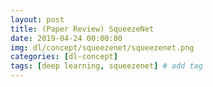 ```yaml
---
layout: post
title: (Paper Review) SqueezeNet
date: 2019-04-24 00:00:00
img: dl/concept/squeezenet/squeezenet.png
categories: [dl-concept] 
tags: [deep learning, squeezenet] # add tag
---
```


